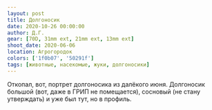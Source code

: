 ```yaml
---
layout: post
title: Долгоносик
date: 2020-10-26 00:00:00
author: Д.Г.
gear: [70D, 31mm ext, 21mm ext, 13mm ext]
shoot_date: 2020-06-06
location: Агрогородок
colors: ['1f0b07', '50291f']
tags: [животные, насекомые, жуки, долгоносики]
---
```

Откопал, вот, портрет долгоносика из далёкого июня. Долгоносик большой (вот, даже в ГРИП не помещается), сосновый (не стану утверждать) и уже был тут, но в профиль.
